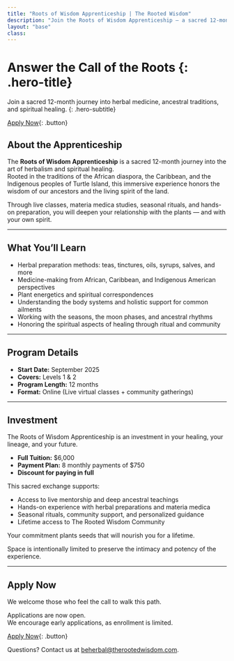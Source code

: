 ```yaml
---
title: "Roots of Wisdom Apprenticeship | The Rooted Wisdom"
description: "Join the Roots of Wisdom Apprenticeship — a sacred 12-month journey into herbalism, ancestral traditions, and spiritual healing. Applications now open." 
layout: "base"
class: 
---
```

<div class="hero">

# Answer the Call of the Roots {: .hero-title}

Join a sacred 12-month journey into herbal medicine, ancestral traditions, and spiritual healing. {: .hero-subtitle}

[Apply Now](/apprenticeship/apply/){: .button}

</div>

<div class="container">

## About the Apprenticeship

The **Roots of Wisdom Apprenticeship** is a sacred 12-month journey into the art of herbalism and spiritual healing.  
Rooted in the traditions of the African diaspora, the Caribbean, and the Indigenous peoples of Turtle Island, this immersive experience honors the wisdom of our ancestors and the living spirit of the land.

Through live classes, materia medica studies, seasonal rituals, and hands-on preparation, you will deepen your relationship with the plants — and with your own spirit.

---

## What You’ll Learn

- Herbal preparation methods: teas, tinctures, oils, syrups, salves, and more
- Medicine-making from African, Caribbean, and Indigenous American perspectives
- Plant energetics and spiritual correspondences
- Understanding the body systems and holistic support for common ailments
- Working with the seasons, the moon phases, and ancestral rhythms
- Honoring the spiritual aspects of healing through ritual and community

---

## Program Details

- **Start Date:** September 2025
- **Covers:** Levels 1 & 2
- **Program Length:** 12 months
- **Format:** Online (Live virtual classes + community gatherings)

---

## Investment

The Roots of Wisdom Apprenticeship is an investment in your healing, your lineage, and your future.

- **Full Tuition:** $6,000  
- **Payment Plan:** 8 monthly payments of $750
- **Discount for paying in full**

This sacred exchange supports:
- Access to live mentorship and deep ancestral teachings
- Hands-on experience with herbal preparations and materia medica
- Seasonal rituals, community support, and personalized guidance
- Lifetime access to The Rooted Wisdom Community

Your commitment plants seeds that will nourish you for a lifetime.

Space is intentionally limited to preserve the intimacy and potency of the experience.

---

## Apply Now

We welcome those who feel the call to walk this path.

Applications are now open.  
We encourage early applications, as enrollment is limited.

[Apply Now](./apprenticeship/apply/){: .button}

Questions? Contact us at [beherbal@therootedwisdom.com](mailto:beherbal@therootedwisdom.com).

</div>

